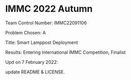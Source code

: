 # IMMC 2022 Autumn

Team Control Number: IMMC22091106

Problem Chosen: A

Title: Smart Lamppost Deployment

Results: Entering International IMMC Competition, Finalist

Upd on 7 February 2022:

update README & LICENSE.

